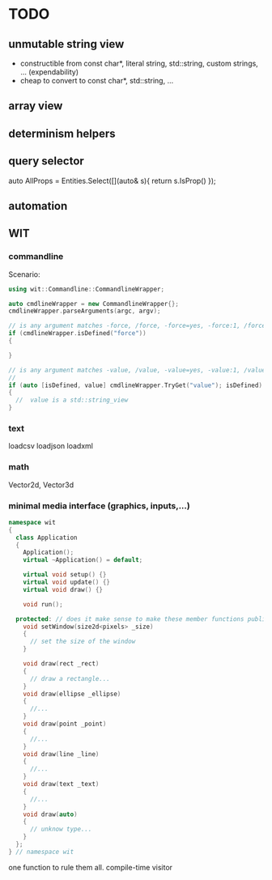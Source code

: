 # TODO

## unmutable string view

- constructible from const char*, literal string, std::string, custom strings, ... (expendability)
- cheap to convert to const char*, std::string, ...

## array view

## determinism helpers

## query selector

auto AllProps = Entities.Select([](auto& s){ return s.IsProp() });

## automation

## WIT

### commandline

Scenario:

```cpp
using wit::Commandline::CommandlineWrapper;

auto cmdlineWrapper = new CommandlineWrapper{};
cmdlineWrapper.parseArguments(argc, argv);

// is any argument matches -force, /force, -force=yes, -force:1, /force=0, or /force:"true"
if (cmdlineWrapper.isDefined("force"))
{

}

// is any argument matches -value, /value, -value=yes, -value:1, /value=0, or /value:"true"
// 
if (auto [isDefined, value] cmdlineWrapper.TryGet("value"); isDefined)
{
  //  value is a std::string_view
}
```

### text

loadcsv
loadjson
loadxml

### math

Vector2d, Vector3d

### minimal media interface (graphics, inputs,...)

```cpp
namespace wit
{
  class Application
  {
    Application();
    virtual ~Application() = default;

    virtual void setup() {}
    virtual void update() {}
    virtual void draw() {}

    void run();

  protected: // does it make sense to make these member functions public?
    void setWindow(size2d<pixels> _size)
    {
      // set the size of the window
    }

    void draw(rect _rect)
    {
      // draw a rectangle...
    }
    void draw(ellipse _ellipse)
    {
      //...
    }
    void draw(point _point)
    {
      //...
    }
    void draw(line _line)
    {
      //...
    }
    void draw(text _text)
    {
      //...
    }
    void draw(auto)
    {
      // unknow type...
    }
  };
} // namespace wit
```

one function to rule them all.
compile-time visitor

